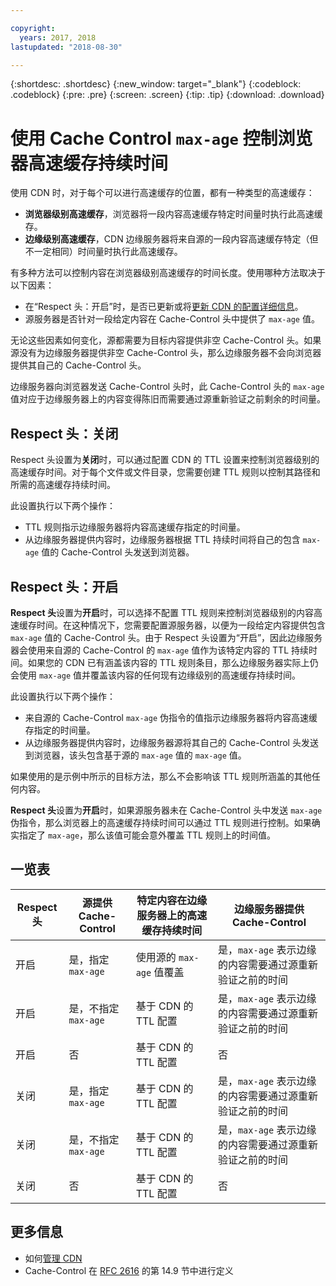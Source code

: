 ```yaml
---

copyright:
  years: 2017, 2018
lastupdated: "2018-08-30"

---
```


{:shortdesc: .shortdesc}
{:new_window: target="_blank"}
{:codeblock: .codeblock}
{:pre: .pre}
{:screen: .screen}
{:tip: .tip}
{:download: .download}

# 使用 Cache Control `max-age` 控制浏览器高速缓存持续时间

使用 CDN 时，对于每个可以进行高速缓存的位置，都有一种类型的高速缓存：
  * **浏览器级别高速缓存**，浏览器将一段内容高速缓存特定时间量时执行此高速缓存。
  * **边缘级别高速缓存**，CDN 边缘服务器将来自源的一段内容高速缓存特定（但不一定相同）时间量时执行此高速缓存。

有多种方法可以控制内容在浏览器级别高速缓存的时间长度。使用哪种方法取决于以下因素：
  * 在“Respect 头：开启”时，是否已更新或将[更新 CDN 的配置详细信息](https://console.bluemix.net/docs/infrastructure/CDN/how-to.html#updating-cdn-configuration-details)。
  * 源服务器是否针对一段给定内容在 Cache-Control 头中提供了 `max-age` 值。 

无论这些因素如何变化，源都需要为目标内容提供非空 Cache-Control 头。如果源没有为边缘服务器提供非空 Cache-Control 头，那么边缘服务器不会向浏览器提供其自己的 Cache-Control 头。

边缘服务器向浏览器发送 Cache-Control 头时，此 Cache-Control 头的 `max-age` 值对应于边缘服务器上的内容变得陈旧而需要通过源重新验证之前剩余的时间量。 

## Respect 头：关闭
Respect 头设置为**关闭**时，可以通过配置 CDN 的 TTL 设置来控制浏览器级别的高速缓存时间。对于每个文件或文件目录，您需要创建 TTL 规则以控制其路径和所需的高速缓存持续时间。

此设置执行以下两个操作：
  * TTL 规则指示边缘服务器将内容高速缓存指定的时间量。
  * 从边缘服务器提供内容时，边缘服务器根据 TTL 持续时间将自己的包含 `max-age` 值的 Cache-Control 头发送到浏览器。

## Respect 头：开启
**Respect 头**设置为**开启**时，可以选择不配置 TTL 规则来控制浏览器级别的内容高速缓存时间。在这种情况下，您需要配置源服务器，以便为一段给定内容提供包含 `max-age` 值的 Cache-Control 头。由于 Respect 头设置为“开启”，因此边缘服务器会使用来自源的 Cache-Control 的 `max-age` 值作为该特定内容的 TTL 持续时间。如果您的 CDN 已有涵盖该内容的 TTL 规则条目，那么边缘服务器实际上仍会使用 `max-age` 值并覆盖该内容的任何现有边缘级别的高速缓存持续时间。

此设置执行以下两个操作：
  * 来自源的 Cache-Control `max-age` 伪指令的值指示边缘服务器将内容高速缓存指定的时间量。
  * 从边缘服务器提供内容时，边缘服务器源将其自己的 Cache-Control 头发送到浏览器，该头包含基于源的 `max-age` 值的 `max-age` 值。

如果使用的是示例中所示的目标方法，那么不会影响该 TTL 规则所涵盖的其他任何内容。

**Respect 头**设置为**开启**时，如果源服务器未在 Cache-Control 头中发送 `max-age` 伪指令，那么浏览器上的高速缓存持续时间可以通过 TTL 规则进行控制。如果确实指定了 `max-age`，那么该值可能会意外覆盖 TTL 规则上的时间值。

## 一览表

|Respect 头|源提供 Cache-Control|特定内容在边缘服务器上的高速缓存持续时间|边缘服务器提供 Cache-Control|
|---|---|---|---|
|开启|是，指定 `max-age`|使用源的 `max-age` 值覆盖|是，`max-age` 表示边缘的内容需要通过源重新验证之前的时间|
|开启|是，不指定 `max-age`|基于 CDN 的 TTL 配置|是，`max-age` 表示边缘的内容需要通过源重新验证之前的时间|
|开启|否|基于 CDN 的 TTL 配置|否|
|关闭|是，指定 `max-age`|基于 CDN 的 TTL 配置|是，`max-age` 表示边缘的内容需要通过源重新验证之前的时间|
|关闭|是，不指定 `max-age`|基于 CDN 的 TTL 配置|是，`max-age` 表示边缘的内容需要通过源重新验证之前的时间|
|关闭|否|基于 CDN 的 TTL 配置|否|

## 更多信息
* 如何[管理 CDN](https://console.bluemix.net/docs/infrastructure/CDN/how-to.html)
* Cache-Control 在 [RFC 2616](https://www.ietf.org/rfc/rfc2616.txt) 的第 14.9 节中进行定义
